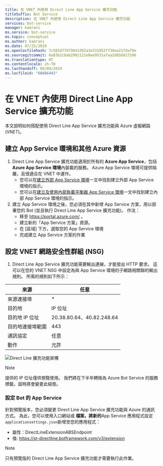 ```yaml
---
title: 在 VNET 內使用 Direct Line App Service 擴充功能
titleSuffix: Bot Service
description: 在 VNET 內使用 Direct Line App Service 擴充功能
services: bot-service
manager: kamrani
ms.service: bot-service
ms.topic: conceptual
ms.author: kamrani
ms.date: 07/25/2019
ms.openlocfilehash: 7c565d77879641d92a3e331852ff38ea21fdaf9e
ms.sourcegitcommit: 6a83b2c8ab2902121e8ee9531a7aa2d85b827396
ms.translationtype: HT
ms.contentlocale: zh-TW
ms.lasthandoff: 08/09/2019
ms.locfileid: "68866442"
---
```

# <a name="use-direct-line-app-service-extension-within-a-vnet"></a>在 VNET 內使用 Direct Line App Service 擴充功能

本文說明如何搭配使用 Direct Line App Service 擴充功能與 Azure 虛擬網路 (VNET)。

## <a name="create-an-app-service-environment-and-other-azure-resources"></a>建立 App Service 環境和其他 Azure 資源

1. Direct Line App Service 擴充功能適用於所有的 **Azure App Service**，包括 **Azure App Service 環境**內裝載的服務。 Azure App Service 環境可提供隔離，且很適合在 VNET 中運作。
    - 您可以在[建立外部 App Service 環境](https://docs.microsoft.com/en-us/azure/app-service/environment/create-external-ase)一文中找到建立外部 App Service 環境的指示。
    - 您可以在[建立及使用內部負載平衡器 App Service 環境](https://docs.microsoft.com/en-us/azure/app-service/environment/create-ilb-ase)一文中找到建立內部 App Service 環境的指示。
1. 建立 App Service 環境之後，您必須在其中新增 App Service 方案，用以部署您的 Bot (並且執行 Direct Line App Service 擴充功能)。 作法：
    - 移至 https://portal.azure.com/ 。
    - 建立新的「App Service 方案」資源。
    - 在 [區域] 下方，選取您的 App Service 環境
    - 完成建立 App Service 方案的作業

## <a name="configure-the-vnet-network-security-groups-nsg"></a>設定 VNET 網路安全性群組 (NSG)

1. Direct Line App Service 擴充功能需要輸出連線，才能發出 HTTP 要求。 這可以在您的 VNET NSG 中設定為與 App Service 環境的子網路相關聯的輸出規則。 所需的規則如下所示：

|來源|任意|
|---|---|
|來源連接埠|*|
|目的地|IP 位址|
|目的地 IP 位址|20.38.80.64、40.82.248.64|
|目的地連接埠範圍|443|
|通訊協定|任意|
|動作|允許|


![Direct Line 擴充功能架構](./media/channels/direct-line-extension-vnet.png)

>[!NOTE]
> 提供的 IP 位址僅供預覽使用。 我們將在下半年轉換為 Azure Bot Service 的服務標籤，屆時將會變更此組態。

### <a name="configure-your-bots-app-service"></a>設定 Bot 的 App Service

針對預覽版本，您必須變更 Direct Line App Service 擴充功能與 Azure 的通訊方式。 為此，您可以使用入口網站或 **檔案，將新的**App Service 應用程式設定`applicationsettings.json`新增至您的應用程式：

- 屬性：DirectLineExtensionABSEndpoint
- 值: https://st-directline.botframework.com/v3/extension

>[!NOTE]
> 只有預覽版的 Direct Line App Service 擴充功能才需要執行此作業。
